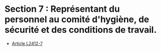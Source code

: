 # Section 7 : Représentant du personnel au comité d'hygiène, de sécurité et des conditions de travail.

* [Article L2412-7](./LEGIARTI000024026917.md)
